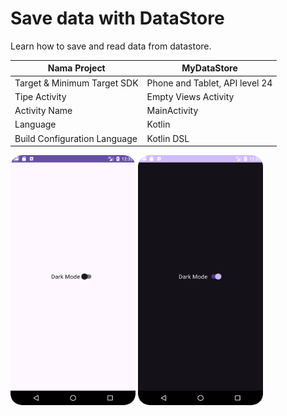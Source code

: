 # Save data with DataStore

Learn how to save and read data from datastore.

| Nama Project                  | MyDataStore                    |
|-------------------------------|--------------------------------|
| Target & Minimum Target SDK   | Phone and Tablet, API level 24 |
| Tipe Activity                 | Empty Views Activity           | 
| Activity Name                 | MainActivity                   |
| Language                      | Kotlin                         |
| Build Configuration Language  | Kotlin DSL                     |

<img src="preview_1.png" alt="Preview 1" width="200" height="400">
<img src="preview_2.png" alt="Preview 1" width="200" height="400">